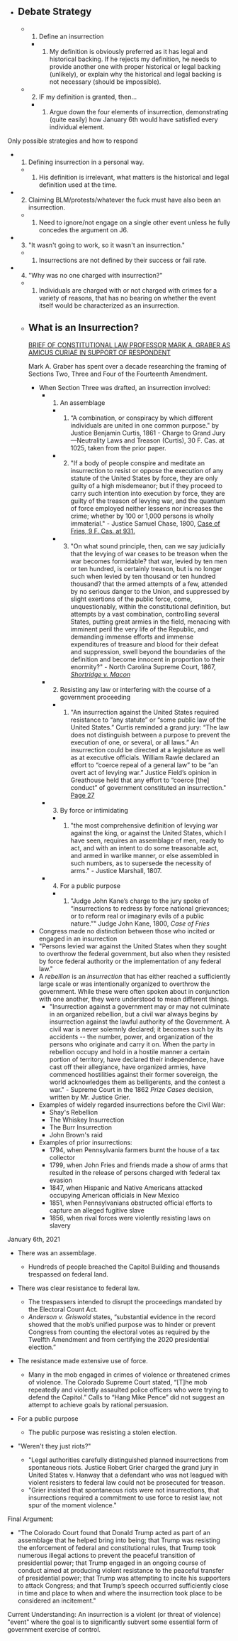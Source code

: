 
  - ## Debate Strategy
    - 1. Define an insurrection
      - 1. My definition is obviously preferred as it has legal and historical backing. If he rejects my definition, he needs to provide another one with proper historical or legal backing (unlikely), or explain why the historical and legal backing is not necessary (should be impossible).
    - 2. IF my definition is granted, then...
      - 1. Argue down the four elements of insurrection, demonstrating (quite easily) how January 6th would have satisfied every individual element.



Only possible strategies and how to respond
- 1. Defining insurrection in a personal way.
  - 1. His definition is irrelevant, what matters is the historical and legal definition used at the time.
- 2. Claiming BLM/protests/whatever the fuck must have also been an insurrection.
  - 1. Need to ignore/not engage on a single other event unless he fully concedes the argument on J6.
- 3. "It wasn't going to work, so it wasn't an insurrection."
  - 1. Insurrections are not defined by their success or fail rate.
- 4. "Why was no one charged with insurrection?"
  - 1. Individuals are charged with or not charged with crimes for a variety of reasons, that has no bearing on whether the event itself would be characterized as an insurrection.
  - ## What is an Insurrection?
    
    [BRIEF OF CONSTITUTIONAL LAW PROFESSOR MARK A. GRABER AS AMICUS CURIAE IN SUPPORT OF RESPONDENT](https://www.supremecourt.gov/DocketPDF/23/23-719/299332/20240205123315992_GRABER%20AMICUS%20BRIEF%20cover%20amended.pdf)
    
    Mark A. Graber has spent over a decade researching the framing of Sections Two, Three and Four of the Fourteenth Amendment.
    
    - When Section Three was drafted, an insurrection involved:
      - 1. An assemblage
        - 1. “A combination, or conspiracy by which different individuals are united in one common purpose." by Justice Benjamin Curtis, 1861 - Charge to Grand Jury—Neutrality Laws and Treason (Curtis), 30 F. Cas. at 1025, taken from the prior paper.
        - 2. "If a body of people conspire and meditate an insurrection to resist or oppose the execution of any statute of the United States by force, they are only guilty of a high misdemeanor; but if they proceed to carry such intention into execution by force, they are guilty of the treason of levying war, and the quantum of force employed neither lessens nor increases the crime; whether by 100 or 1,000 persons is wholly immaterial." - Justice Samuel Chase, 1800, [Case of Fries, 9 F. Cas. at 931.](https://law.resource.org/pub/us/case/reporter/F.Cas/0009.f.cas/0009.f.cas.0924.pdf)
        - 3. "On what sound principle, then, can we say judicially that the levying of war ceases to be treason when the war becomes formidable? that war, levied by ten men or ten hundred, is certainly treason, but is no longer such when levied by ten thousand or ten hundred thousand? that the armed attempts of a few, attended by no serious danger to the Union, and suppressed by slight exertions of the public force, come, unquestionably, within the constitutional definition, but attempts by a vast combination, controlling several States, putting great armies in the field, menacing with imminent peril the very life of the Republic, and demanding immense efforts and immense expenditures of treasure and blood for their defeat and suppression, swell beyond the boundaries of the definition and become innocent in proportion to their enormity?" - North Carolina Supreme Court, 1867, *[Shortridge v. Macon](https://casetext.com/case/shortridge-v-macon)*
      - 2. Resisting any law or interfering with the course of a government proceeding
        - 1. "An insurrection against the United States required resistance to “any statute” or “some public law of the United States.” Curtis reminded a grand jury: “The law does not distinguish between a purpose to prevent the execution of one, or several, or all laws.” An insurrection could be directed at a legislature as well as at executive officials. William Rawle declared an effort to “coerce repeal of a general law” to be “an overt act of levying war.” Justice Field’s opinion in Greathouse held that any effort to “coerce \[the] conduct” of government constituted an insurrection." [Page 27](https://www.supremecourt.gov/DocketPDF/23/23-719/299332/20240205123315992_GRABER%20AMICUS%20BRIEF%20cover%20amended.pdf)
      - 3. By force or intimidating
        - 1. "the most comprehensive definition of levying war against the king, or against the United States, which I have seen, requires an assemblage of men, ready to act, and with an intent to do some treasonable act, and armed in warlike manner, or else assembled in such numbers, as to supersede the necessity of arms." - Justice Marshall, 1807.
      - 4. For a public purpose
        - 1. "Judge John Kane’s charge to the jury spoke of “insurrections to redress by force national grievances; or to reform real or imaginary evils of a public nature.”" Judge John Kane, 1800, *Case of Fries*
    - Congress made no distinction between those who incited or engaged in an insurrection
    - "Persons levied war against the United States when they sought to overthrow the federal government, but also when they resisted by force federal authority or the implementation of any federal law."
    - A *rebellion* is an *insurrection* that has either reached a sufficiently large scale or was intentionally organized to overthrow the government. While these were often spoken about in conjunction with one another, they were understood to mean different things.
      - "Insurrection against a government may or may not culminate in an organized rebellion, but a civil war always begins by insurrection against the lawful authority of the Government. A civil war is never solemnly declared; it becomes such by its accidents -- the number, power, and organization of the persons who originate and carry it on. When the party in rebellion occupy and hold in a hostile manner a certain portion of territory, have declared their independence, have cast off their allegiance, have organized armies, have commenced hostilities against their former sovereign, the world acknowledges them as belligerents, and the contest a war." - Supreme Court in the 1862 *Prize Cases* decision, written by Mr. Justice Grier.
    - Examples of widely regarded insurrections before the Civil War:
      - Shay's Rebellion
      - The Whiskey Insurrection
      - The Burr Insurrection
      - John Brown's raid
    - Examples of prior insurrections:
      - 1794, when Pennsylvania farmers burnt the house of a tax collector
      - 1799, when John Fries and friends made a show of arms that resulted in the release of persons charged with federal tax evasion 
      - 1847, when Hispanic and Native Americans attacked occupying American officials in New Mexico
      - 1851, when Pennsylvanians obstructed official efforts to capture an alleged fugitive slave
      - 1856, when rival forces were violently resisting laws on slavery


January 6th, 2021
- There was an assemblage.
  - Hundreds of people breached the Capitol Building and thousands trespassed on federal land.
- There was clear resistance to federal law.
  - The trespassers intended to disrupt the proceedings mandated by the Electoral Count Act.
  - *Anderson v. Griswold* states, “substantial evidence in the record showed that the mob’s unified purpose was to hinder or prevent Congress from counting the electoral votes as required by the Twelfth Amendment and from certifying the 2020 presidential election.”
- The resistance made extensive use of force.
  - Many in the mob engaged in crimes of violence or threatened crimes of violence. The Colorado Supreme Court stated, “\[T]he mob repeatedly and violently assaulted police officers who were trying to defend the Capitol.” Calls to “Hang Mike Pence” did not suggest an attempt to achieve goals by rational persuasion.
- For a public purpose
  - The public purpose was resisting a stolen election.

- "Weren't they just riots?"
  - "Legal authorities carefully distinguished planned insurrections from spontaneous riots. Justice Robert Grier charged the grand jury in United States v. Hanway that a defendant who was not leagued with violent resisters to federal law could not be prosecuted for treason.
  - "Grier insisted that spontaneous riots were not insurrections, that insurrections required a commitment to use force to resist law, not spur of the moment violence."

Final Argument:
- "The Colorado Court found that Donald Trump acted as part of an assemblage that he helped bring into being; that Trump was resisting the enforcement of federal and constitutional rules, that Trump took numerous illegal actions to prevent the peaceful transition of presidential power; that Trump engaged in an ongoing course of conduct aimed at producing violent resistance to the peaceful transfer of presidential power; that Trump was attempting to incite his supporters to attack Congress; and that Trump’s speech occurred sufficiently close in time and place to when and where the insurrection took place to be considered an incitement."


Current Understanding: An insurrection is a violent (or threat of violence) "event" where the goal is to significantly subvert  some essential form of government exercise of control.
#
